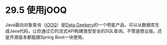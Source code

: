 # 29.5 使用jOOQ

Java面向对象查询（[jOOQ](http://www.jooq.org/)）是[Data Geekery](http://www.datageekery.com/)的一个明星产品，可以从数据库生成Java代码，让你通过它的流式API构建类型安全的SQL查询。不管是商业版，还是开源版本都能跟Spring Boot一块使用。

